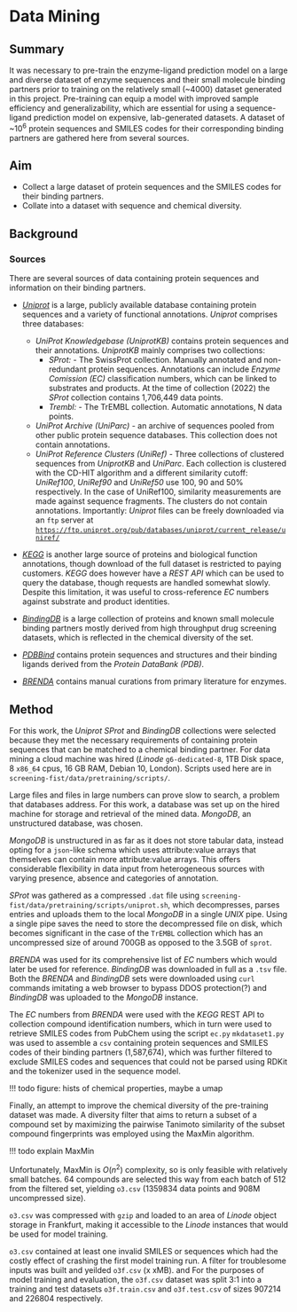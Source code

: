 # Data Mining

## Summary

It was necessary to pre-train the enzyme-ligand prediction model on a large and diverse dataset of enzyme sequences and their small molecule binding partners prior to training on the relatively small (~4000) dataset generated in this project.
Pre-training can equip a model with improved sample efficiency and generalizability, which are essential for using a sequence-ligand prediction model on expensive, lab-generated datasets.
A dataset of ~10<sup>6</sup> protein sequences and SMILES codes for their corresponding binding partners are gathered here from several sources.


## Aim

- Collect a large dataset of protein sequences and the SMILES codes for their binding partners.
- Collate into a dataset with sequence and chemical diversity.

## Background

### Sources

There are several sources of data containing protein sequences and information on their binding partners.

- [*Uniprot*](https://www.uniprot.org/) is a large, publicly available database containing protein sequences and a variety of functional annotations. 
*Uniprot* comprises three databases:
	- *UniProt Knowledgebase (UniprotKB)* contains protein sequences and their annotations.
	*UniprotKB* mainly comprises two collections:
		- *SProt:* - The SwissProt collection. Manually annotated and non-redundant protein sequences. 
		Annotations can include *Enzyme Comission (EC)* classification numbers, which can be linked to substrates and products. 
		At the time of collection (2022) the *SProt* collection contains 1,706,449 data points.
		- *Trembl:* - The TrEMBL collection. Automatic annotations, N data points.
	- *UniProt Archive (UniParc)* - an archive of sequences pooled from other public protein sequence databases.
	This collection does not contain annotations.
	- *UniProt Reference Clusters (UniRef)* - Three collections of clustered sequences from *UniprotKB* and *UniParc*. 
	Each collection is clustered with the CD-HIT algorithm and a different similarity cutoff: *UniRef100*, *UniRef90* and *UniRef50* use 100, 90 and 50% respectively.
	In the case of UniRef100, similarity measurements are made against sequence fragments.
	The clusters do not contain annotations.
Importantly: *Uniprot* files can be freely downloaded via an `ftp` server at [`https://ftp.uniprot.org/pub/databases/uniprot/current_release/uniref/`](https://ftp.uniprot.org/pub/databases/uniprot/current_release/)

- [*KEGG*](https://www.genome.jp/kegg/) is another large source of proteins and biological function annotations, though download of the full dataset is restricted to paying customers.
*KEGG* does however have a *REST API* which can be used to query the database, though requests are handled somewhat slowly.
Despite this limitation, it was useful to cross-reference *EC* numbers against substrate and product identities.

- [*BindingDB*](https://www.bindingdb.org/bind/index.jsp) is a large collection of proteins and known small molecule binding partners mostly derived from high throughput drug screening datasets, which is reflected in the chemical diversity of the set.

- [*PDBBind*](http://pdbbind.org.cn/) contains protein sequences and structures and their binding ligands derived from the *Protein DataBank (PDB)*.

- [*BRENDA*](https://www.brenda-enzymes.org/) contains manual curations from primary literature for enzymes.

## Method

For this work, the *Uniprot SProt* and *BindingDB* collections were selected because they met the necessary requirements of containing protein sequences that can be matched to a chemical binding partner.
For data mining a cloud machine was hired (*Linode* `g6-dedicated-8`, 1TB Disk space, 8 `x86_64` cpus, 16 GB RAM, Debian 10, London).
Scripts used here are in `screening-fist/data/pretraining/scripts/`.

Large files and files in large numbers can prove slow to search, a problem that databases address.
For this work, a database was set up on the hired machine for storage and retrieval of the mined data.
*MongoDB*, an unstructured database, was chosen. 

*MongoDB* is unstructured in as far as it does not store tabular data, instead opting for a `json`-like schema which uses attribute:value arrays that themselves can contain more attribute:value arrays.
This offers considerable flexibility in data input from heterogeneous sources with varying presence, absence and categories of annotation.

*SProt* was gathered as a compressed `.dat` file using `screening-fist/data/pretraining/scripts/uniprot.sh`, which decompresses, parses entries and uploads them to the local *MongoDB* in a single *UNIX* pipe.
Using a single pipe saves the need to store the decompressed file on disk, which becomes significant in the case of the `TrEMBL` collection which has an uncompressed size of around 700GB as opposed to the 3.5GB of `sprot`.

*BRENDA* was used for its comprehensive list of *EC* numbers which would later be used for reference.
*BindingDB* was downloaded in full as a `.tsv` file.
Both the *BRENDA* and *BindingDB* sets were downloaded using `curl` commands imitating a web browser to bypass DDOS protection(?) and *BindingDB* was uploaded to the *MongoDB* instance.

The *EC* numbers from *BRENDA* were used with the *KEGG* REST API to collection compound identification numbers, which in turn were used to retrieve SMILES codes from PubChem using the script `ec.py`
`mkdataset1.py` was used to assemble a `csv` containing protein sequences and SMILES codes of their binding partners (1,587,674), which was further filtered to exclude SMILES codes and sequences that could not be parsed using RDKit and the tokenizer used in the sequence model.

!!! todo
	figure: hists of chemical properties, maybe a umap

Finally, an attempt to improve the chemical diversity of the pre-training dataset was made.
A diversity filter that aims to return a subset of a compound set by maximizing the pairwise Tanimoto similarity of the subset compound fingerprints was employed using the MaxMin algorithm.

!!! todo
	explain MaxMin

Unfortunately, MaxMin is $O(n^2)$ complexity, so is only feasible with relatively small batches.
64 compounds are selected this way from each batch of 512 from the filtered set, yielding `o3.csv` (1359834 data points and 908M uncompressed size).

`o3.csv` was compressed with `gzip` and loaded to an area of *Linode* object storage in Frankfurt, making it accessible to the *Linode* instances that would be used for model training.

`o3.csv` contained at least one invalid SMILES or sequences which had the costly effect of crashing the first model training run.
A filter for troublesome inputs was built and yeilded `o3f.csv` (x xMB).
and
For the purposes of model training and evaluation, the `o3f.csv` dataset was split 3:1 into a training and test datasets  `o3f.train.csv` and `o3f.test.csv` of sizes 907214 and 226804 respectively.
